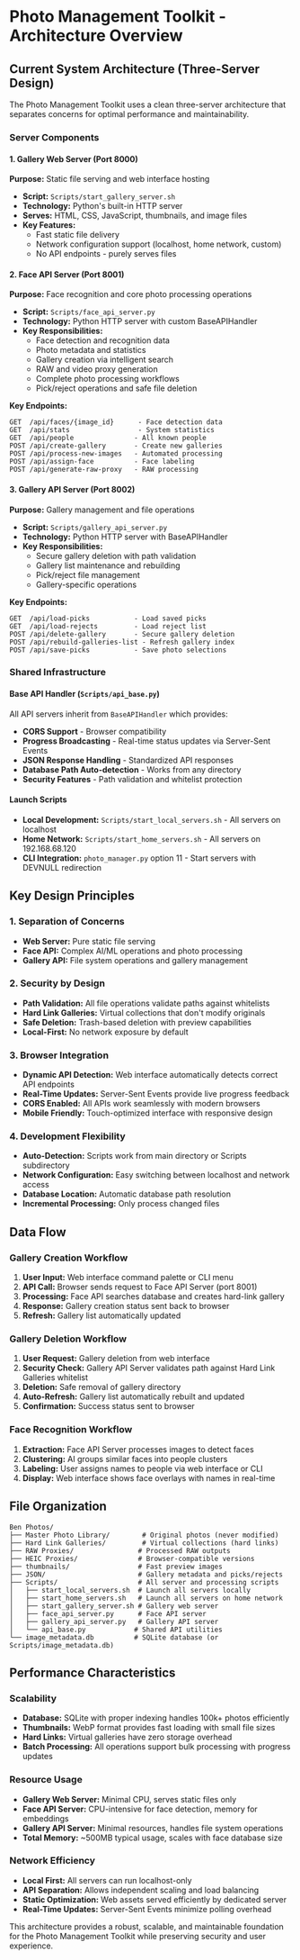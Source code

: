 # Photo Management Toolkit - Architecture Overview

## Current System Architecture (Three-Server Design)

The Photo Management Toolkit uses a clean three-server architecture that separates concerns for optimal performance and maintainability.

### Server Components

#### 1. Gallery Web Server (Port 8000)
**Purpose:** Static file serving and web interface hosting
- **Script:** `Scripts/start_gallery_server.sh`
- **Technology:** Python's built-in HTTP server
- **Serves:** HTML, CSS, JavaScript, thumbnails, and image files
- **Key Features:**
  - Fast static file delivery
  - Network configuration support (localhost, home network, custom)
  - No API endpoints - purely serves files

#### 2. Face API Server (Port 8001)
**Purpose:** Face recognition and core photo processing operations
- **Script:** `Scripts/face_api_server.py`
- **Technology:** Python HTTP server with custom BaseAPIHandler
- **Key Responsibilities:**
  - Face detection and recognition data
  - Photo metadata and statistics
  - Gallery creation via intelligent search
  - RAW and video proxy generation
  - Complete photo processing workflows
  - Pick/reject operations and safe file deletion

**Key Endpoints:**
```
GET  /api/faces/{image_id}      - Face detection data
GET  /api/stats                 - System statistics
GET  /api/people               - All known people
POST /api/create-gallery       - Create new galleries
POST /api/process-new-images   - Automated processing
POST /api/assign-face          - Face labeling
POST /api/generate-raw-proxy   - RAW processing
```

#### 3. Gallery API Server (Port 8002)
**Purpose:** Gallery management and file operations
- **Script:** `Scripts/gallery_api_server.py`
- **Technology:** Python HTTP server with BaseAPIHandler
- **Key Responsibilities:**
  - Secure gallery deletion with path validation
  - Gallery list maintenance and rebuilding
  - Pick/reject file management
  - Gallery-specific operations

**Key Endpoints:**
```
GET  /api/load-picks           - Load saved picks
GET  /api/load-rejects         - Load reject list
POST /api/delete-gallery       - Secure gallery deletion
POST /api/rebuild-galleries-list - Refresh gallery index
POST /api/save-picks           - Save photo selections
```

### Shared Infrastructure

#### Base API Handler (`Scripts/api_base.py`)
All API servers inherit from `BaseAPIHandler` which provides:
- **CORS Support** - Browser compatibility
- **Progress Broadcasting** - Real-time status updates via Server-Sent Events
- **JSON Response Handling** - Standardized API responses
- **Database Path Auto-detection** - Works from any directory
- **Security Features** - Path validation and whitelist protection

#### Launch Scripts
- **Local Development:** `Scripts/start_local_servers.sh` - All servers on localhost
- **Home Network:** `Scripts/start_home_servers.sh` - All servers on 192.168.68.120
- **CLI Integration:** `photo_manager.py` option 11 - Start servers with DEVNULL redirection

## Key Design Principles

### 1. Separation of Concerns
- **Web Server:** Pure static file serving
- **Face API:** Complex AI/ML operations and photo processing
- **Gallery API:** File system operations and gallery management

### 2. Security by Design
- **Path Validation:** All file operations validate paths against whitelists
- **Hard Link Galleries:** Virtual collections that don't modify originals
- **Safe Deletion:** Trash-based deletion with preview capabilities
- **Local-First:** No network exposure by default

### 3. Browser Integration
- **Dynamic API Detection:** Web interface automatically detects correct API endpoints
- **Real-Time Updates:** Server-Sent Events provide live progress feedback
- **CORS Enabled:** All APIs work seamlessly with modern browsers
- **Mobile Friendly:** Touch-optimized interface with responsive design

### 4. Development Flexibility
- **Auto-Detection:** Scripts work from main directory or Scripts subdirectory
- **Network Configuration:** Easy switching between localhost and network access
- **Database Location:** Automatic database path resolution
- **Incremental Processing:** Only process changed files

## Data Flow

### Gallery Creation Workflow
1. **User Input:** Web interface command palette or CLI menu
2. **API Call:** Browser sends request to Face API Server (port 8001)
3. **Processing:** Face API searches database and creates hard-link gallery
4. **Response:** Gallery creation status sent back to browser
5. **Refresh:** Gallery list automatically updated

### Gallery Deletion Workflow
1. **User Request:** Gallery deletion from web interface
2. **Security Check:** Gallery API Server validates path against Hard Link Galleries whitelist
3. **Deletion:** Safe removal of gallery directory
4. **Auto-Refresh:** Gallery list automatically rebuilt and updated
5. **Confirmation:** Success status sent to browser

### Face Recognition Workflow
1. **Extraction:** Face API Server processes images to detect faces
2. **Clustering:** AI groups similar faces into people clusters
3. **Labeling:** User assigns names to people via web interface or CLI
4. **Display:** Web interface shows face overlays with names in real-time

## File Organization

```
Ben Photos/
├── Master Photo Library/        # Original photos (never modified)
├── Hard Link Galleries/         # Virtual collections (hard links)
├── RAW Proxies/                # Processed RAW outputs
├── HEIC Proxies/               # Browser-compatible versions
├── thumbnails/                 # Fast preview images
├── JSON/                       # Gallery metadata and picks/rejects
├── Scripts/                    # All server and processing scripts
│   ├── start_local_servers.sh  # Launch all servers locally
│   ├── start_home_servers.sh   # Launch all servers on home network
│   ├── start_gallery_server.sh # Gallery web server
│   ├── face_api_server.py      # Face API server
│   ├── gallery_api_server.py   # Gallery API server
│   └── api_base.py            # Shared API utilities
└── image_metadata.db          # SQLite database (or Scripts/image_metadata.db)
```

## Performance Characteristics

### Scalability
- **Database:** SQLite with proper indexing handles 100k+ photos efficiently
- **Thumbnails:** WebP format provides fast loading with small file sizes
- **Hard Links:** Virtual galleries have zero storage overhead
- **Batch Processing:** All operations support bulk processing with progress updates

### Resource Usage
- **Gallery Web Server:** Minimal CPU, serves static files only
- **Face API Server:** CPU-intensive for face detection, memory for embeddings
- **Gallery API Server:** Minimal resources, handles file system operations
- **Total Memory:** ~500MB typical usage, scales with face database size

### Network Efficiency
- **Local First:** All servers can run localhost-only
- **API Separation:** Allows independent scaling and load balancing
- **Static Optimization:** Web assets served efficiently by dedicated server
- **Real-Time Updates:** Server-Sent Events minimize polling overhead

This architecture provides a robust, scalable, and maintainable foundation for the Photo Management Toolkit while preserving security and user experience.